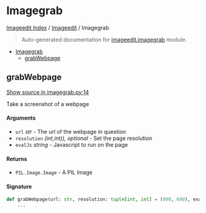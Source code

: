 # Imagegrab

[Imageedit Index](../README.md#imageedit-index) /
[Imageedit](./index.md#imageedit) /
Imagegrab

> Auto-generated documentation for [imageedit.imagegrab](../../../imageedit/imagegrab.py) module.

- [Imagegrab](#imagegrab)
  - [grabWebpage](#grabwebpage)

## grabWebpage

[Show source in imagegrab.py:14](../../../imageedit/imagegrab.py#L14)

Take a screenshot of a webpage

#### Arguments

- `url` *str* - The url of the webpage in question
- `resolution` *(int,int)), optional* - Set the page resolution
- `evalJs` *string* - Javascript to run on the page

#### Returns

- `PIL.Image.Image` - A PIL Image

#### Signature

```python
def grabWebpage(url: str, resolution: tuple[int, int] = (800, 600), evalJs=None):
    ...
```


